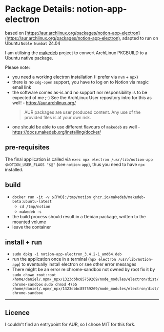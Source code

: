 # Package Details: notion-app-electron
based on [https://aur.archlinux.org/packages/notion-app-electron](https://aur.archlinux.org/packages/notion-app-electron), adapted to run on Ubuntu `Noble Numbat` 24.04

I am utilising the [makedeb](https://www.makedeb.org/) project to convert ArchLinux PKGBUILD to a Ubuntu native package.

Please note:
- you need a working electron installation (I prefer via `nvm` + `npx`)
- there is no `xdg-open` support, you have to log on to Notion via magic email link
- the software comes as-is and no support nor responsibility is to be expected of me ;-)
  See the ArchLinux User repository intro for this as well! - https://aur.archlinux.org/
  > AUR packages are user produced content. Any use of the provided files is at your own risk.
- one should be able to use different flavours of `makedeb` as well - https://docs.makedeb.org/installing/docker/

## pre-requisites
The final application is called via `exec npx electron /usr/lib/notion-app $NOTION_USER_FLAGS "$@"` (see `notion-app`), thus you need to have `npx` installed. 

## build
- `docker run -it -v ${PWD}:/tmp/notion ghcr.io/makedeb/makedeb-beta:ubuntu-latest`
  - `cd /tmp/notion`
  - `makedeb -s`
- the build process should result in a Debian package, written to the mounted volume
- leave the container

## install + run
- `sudo dpkg -i notion-app-electron_3.4.2-1_amd64.deb`
- run the application once in a terminal (`npx electron /usr/lib/notion-app`) to eventually install electron or see other error messages
- There might be an error re:chrome-sandbox not owned by root
  fix it by
    `sudo chown root:root /home/daniel/.npm/_npx/1323dbbc85759269/node_modules/electron/dist/chrome-sandbox`
    `sudo chmod 4755 /home/daniel/.npm/_npx/1323dbbc85759269/node_modules/electron/dist/chrome-sandbox`

---

## Licence
I couldn't find an entrypoint for AUR, so I chose MIT for this fork.